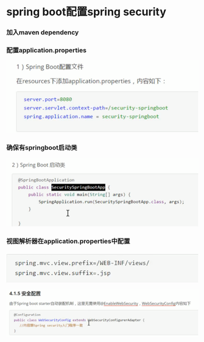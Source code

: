 # spring boot配置spring security

### 加入maven dependency

### 配置application.properties

![](../.gitbook/assets/image%20%28283%29.png)

### 确保有springboot启动类

![](../.gitbook/assets/image%20%28275%29.png)

### 视图解析器在application.properties中配置

![](../.gitbook/assets/image%20%28293%29.png)

![](../.gitbook/assets/image%20%28282%29.png)


